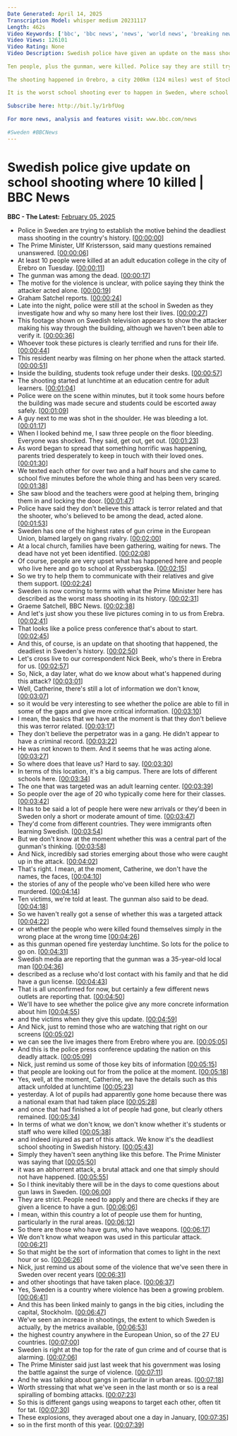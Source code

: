 ```yaml
---
Date Generated: April 14, 2025
Transcription Model: whisper medium 20231117
Length: 462s
Video Keywords: ['bbc', 'bbc news', 'news', 'world news', 'breaking news', 'us news', 'world', 'america', 'usa', 'usa news', 'india news']
Video Views: 126101
Video Rating: None
Video Description: Swedish police have given an update on the mass shooting that happened on a school campus in Orebro on Tuesday. 
 
Ten people, plus the gunman, were killed. Police say they are still trying to work out the gunman's motive, the attacker was unknown to police - they did not say if he had gun licences.
 
The shooting happened in Orebro, a city 200km (124 miles) west of Stockholm, at a school for adults on a site that also taught children - six school buildings, plus a restaurant, were locked down during the attack.
 
It is the worst school shooting ever to happen in Sweden, where school violence is rare. 
 
Subscribe here: http://bit.ly/1rbfUog 
 
For more news, analysis and features visit: www.bbc.com/news 
 
#Sweden #BBCNews
---
```


# Swedish police give update on school shooting where 10 killed | BBC News
**BBC - The Latest:** [February 05, 2025](https://www.youtube.com/watch?v=_sucoRyCYUA)
*  Police in Sweden are trying to establish the motive behind the deadliest mass shooting in the country's history. [[00:00:00](https://www.youtube.com/watch?v=_sucoRyCYUA&t=0.0s)]
*  The Prime Minister, Ulf Kristersson, said many questions remained unanswered. [[00:00:06](https://www.youtube.com/watch?v=_sucoRyCYUA&t=6.4s)]
*  At least 10 people were killed at an adult education college in the city of Erebro on Tuesday. [[00:00:11](https://www.youtube.com/watch?v=_sucoRyCYUA&t=11.200000000000001s)]
*  The gunman was among the dead. [[00:00:17](https://www.youtube.com/watch?v=_sucoRyCYUA&t=17.0s)]
*  The motive for the violence is unclear, with police saying they think the attacker acted alone. [[00:00:19](https://www.youtube.com/watch?v=_sucoRyCYUA&t=19.0s)]
*  Graham Satchel reports. [[00:00:24](https://www.youtube.com/watch?v=_sucoRyCYUA&t=24.0s)]
*  Late into the night, police were still at the school in Sweden as they investigate how and why so many here lost their lives. [[00:00:27](https://www.youtube.com/watch?v=_sucoRyCYUA&t=27.0s)]
*  This footage shown on Swedish television appears to show the attacker making his way through the building, although we haven't been able to verify it. [[00:00:36](https://www.youtube.com/watch?v=_sucoRyCYUA&t=36.0s)]
*  Whoever took these pictures is clearly terrified and runs for their life. [[00:00:44](https://www.youtube.com/watch?v=_sucoRyCYUA&t=44.0s)]
*  This resident nearby was filming on her phone when the attack started. [[00:00:51](https://www.youtube.com/watch?v=_sucoRyCYUA&t=51.0s)]
*  Inside the building, students took refuge under their desks. [[00:00:57](https://www.youtube.com/watch?v=_sucoRyCYUA&t=57.0s)]
*  The shooting started at lunchtime at an education centre for adult learners. [[00:01:04](https://www.youtube.com/watch?v=_sucoRyCYUA&t=64.0s)]
*  Police were on the scene within minutes, but it took some hours before the building was made secure and students could be escorted away safely. [[00:01:09](https://www.youtube.com/watch?v=_sucoRyCYUA&t=69.0s)]
*  A guy next to me was shot in the shoulder. He was bleeding a lot. [[00:01:17](https://www.youtube.com/watch?v=_sucoRyCYUA&t=77.0s)]
*  When I looked behind me, I saw three people on the floor bleeding. Everyone was shocked. They said, get out, get out. [[00:01:23](https://www.youtube.com/watch?v=_sucoRyCYUA&t=83.0s)]
*  As word began to spread that something horrific was happening, parents tried desperately to keep in touch with their loved ones. [[00:01:30](https://www.youtube.com/watch?v=_sucoRyCYUA&t=90.0s)]
*  We texted each other for over two and a half hours and she came to school five minutes before the whole thing and has been very scared. [[00:01:38](https://www.youtube.com/watch?v=_sucoRyCYUA&t=98.0s)]
*  She saw blood and the teachers were good at helping them, bringing them in and locking the door. [[00:01:47](https://www.youtube.com/watch?v=_sucoRyCYUA&t=107.0s)]
*  Police have said they don't believe this attack is terror related and that the shooter, who's believed to be among the dead, acted alone. [[00:01:53](https://www.youtube.com/watch?v=_sucoRyCYUA&t=113.0s)]
*  Sweden has one of the highest rates of gun crime in the European Union, blamed largely on gang rivalry. [[00:02:00](https://www.youtube.com/watch?v=_sucoRyCYUA&t=120.0s)]
*  At a local church, families have been gathering, waiting for news. The dead have not yet been identified. [[00:02:08](https://www.youtube.com/watch?v=_sucoRyCYUA&t=128.0s)]
*  Of course, people are very upset what has happened here and people who live here and go to school at Ryssbergska. [[00:02:15](https://www.youtube.com/watch?v=_sucoRyCYUA&t=135.0s)]
*  So we try to help them to communicate with their relatives and give them support. [[00:02:24](https://www.youtube.com/watch?v=_sucoRyCYUA&t=144.0s)]
*  Sweden is now coming to terms with what the Prime Minister here has described as the worst mass shooting in its history. [[00:02:31](https://www.youtube.com/watch?v=_sucoRyCYUA&t=151.0s)]
*  Graeme Satchell, BBC News. [[00:02:38](https://www.youtube.com/watch?v=_sucoRyCYUA&t=158.0s)]
*  And let's just show you these live pictures coming in to us from Erebra. [[00:02:41](https://www.youtube.com/watch?v=_sucoRyCYUA&t=161.0s)]
*  That looks like a police press conference that's about to start. [[00:02:45](https://www.youtube.com/watch?v=_sucoRyCYUA&t=165.0s)]
*  And this, of course, is an update on that shooting that happened, the deadliest in Sweden's history. [[00:02:50](https://www.youtube.com/watch?v=_sucoRyCYUA&t=170.0s)]
*  Let's cross live to our correspondent Nick Beek, who's there in Erebra for us. [[00:02:57](https://www.youtube.com/watch?v=_sucoRyCYUA&t=177.0s)]
*  So, Nick, a day later, what do we know about what's happened during this attack? [[00:03:01](https://www.youtube.com/watch?v=_sucoRyCYUA&t=181.0s)]
*  Well, Catherine, there's still a lot of information we don't know, [[00:03:07](https://www.youtube.com/watch?v=_sucoRyCYUA&t=187.0s)]
*  so it would be very interesting to see whether the police are able to fill in some of the gaps and give more critical information. [[00:03:10](https://www.youtube.com/watch?v=_sucoRyCYUA&t=190.0s)]
*  I mean, the basics that we have at the moment is that they don't believe this was terror related. [[00:03:17](https://www.youtube.com/watch?v=_sucoRyCYUA&t=197.0s)]
*  They don't believe the perpetrator was in a gang. He didn't appear to have a criminal record. [[00:03:22](https://www.youtube.com/watch?v=_sucoRyCYUA&t=202.0s)]
*  He was not known to them. And it seems that he was acting alone. [[00:03:27](https://www.youtube.com/watch?v=_sucoRyCYUA&t=207.0s)]
*  So where does that leave us? Hard to say. [[00:03:30](https://www.youtube.com/watch?v=_sucoRyCYUA&t=210.0s)]
*  In terms of this location, it's a big campus. There are lots of different schools here. [[00:03:34](https://www.youtube.com/watch?v=_sucoRyCYUA&t=214.0s)]
*  The one that was targeted was an adult learning center. [[00:03:39](https://www.youtube.com/watch?v=_sucoRyCYUA&t=219.0s)]
*  So people over the age of 20 who typically come here for their classes. [[00:03:42](https://www.youtube.com/watch?v=_sucoRyCYUA&t=222.0s)]
*  It has to be said a lot of people here were new arrivals or they'd been in Sweden only a short or moderate amount of time. [[00:03:47](https://www.youtube.com/watch?v=_sucoRyCYUA&t=227.0s)]
*  They'd come from different countries. They were immigrants often learning Swedish. [[00:03:54](https://www.youtube.com/watch?v=_sucoRyCYUA&t=234.0s)]
*  But we don't know at the moment whether this was a central part of the gunman's thinking. [[00:03:58](https://www.youtube.com/watch?v=_sucoRyCYUA&t=238.0s)]
*  And Nick, incredibly sad stories emerging about those who were caught up in the attack. [[00:04:02](https://www.youtube.com/watch?v=_sucoRyCYUA&t=242.0s)]
*  That's right. I mean, at the moment, Catherine, we don't have the names, the faces, [[00:04:10](https://www.youtube.com/watch?v=_sucoRyCYUA&t=250.0s)]
*  the stories of any of the people who've been killed here who were murdered. [[00:04:14](https://www.youtube.com/watch?v=_sucoRyCYUA&t=254.0s)]
*  Ten victims, we're told at least. The gunman also said to be dead. [[00:04:18](https://www.youtube.com/watch?v=_sucoRyCYUA&t=258.0s)]
*  So we haven't really got a sense of whether this was a targeted attack [[00:04:22](https://www.youtube.com/watch?v=_sucoRyCYUA&t=262.0s)]
*  or whether the people who were killed found themselves simply in the wrong place at the wrong time [[00:04:26](https://www.youtube.com/watch?v=_sucoRyCYUA&t=266.0s)]
*  as this gunman opened fire yesterday lunchtime. So lots for the police to go on. [[00:04:31](https://www.youtube.com/watch?v=_sucoRyCYUA&t=271.0s)]
*  Swedish media are reporting that the gunman was a 35-year-old local man [[00:04:36](https://www.youtube.com/watch?v=_sucoRyCYUA&t=276.0s)]
*  described as a recluse who'd lost contact with his family and that he did have a gun license. [[00:04:43](https://www.youtube.com/watch?v=_sucoRyCYUA&t=283.0s)]
*  That is all unconfirmed for now, but certainly a few different news outlets are reporting that. [[00:04:50](https://www.youtube.com/watch?v=_sucoRyCYUA&t=290.0s)]
*  We'll have to see whether the police give any more concrete information about him [[00:04:55](https://www.youtube.com/watch?v=_sucoRyCYUA&t=295.0s)]
*  and the victims when they give this update. [[00:04:59](https://www.youtube.com/watch?v=_sucoRyCYUA&t=299.0s)]
*  And Nick, just to remind those who are watching that right on our screens [[00:05:02](https://www.youtube.com/watch?v=_sucoRyCYUA&t=302.0s)]
*  we can see the live images there from Erebro where you are. [[00:05:05](https://www.youtube.com/watch?v=_sucoRyCYUA&t=305.0s)]
*  And this is the police press conference updating the nation on this deadly attack. [[00:05:09](https://www.youtube.com/watch?v=_sucoRyCYUA&t=309.0s)]
*  Nick, just remind us some of those key bits of information [[00:05:15](https://www.youtube.com/watch?v=_sucoRyCYUA&t=315.0s)]
*  that people are looking out for from the police at the moment. [[00:05:18](https://www.youtube.com/watch?v=_sucoRyCYUA&t=318.0s)]
*  Yes, well, at the moment, Catherine, we have the details such as this attack unfolded at lunchtime [[00:05:23](https://www.youtube.com/watch?v=_sucoRyCYUA&t=323.0s)]
*  yesterday. A lot of pupils had apparently gone home because there was a national exam that had taken place [[00:05:28](https://www.youtube.com/watch?v=_sucoRyCYUA&t=328.0s)]
*  and once that had finished a lot of people had gone, but clearly others remained. [[00:05:34](https://www.youtube.com/watch?v=_sucoRyCYUA&t=334.0s)]
*  In terms of what we don't know, we don't know whether it's students or staff who were killed [[00:05:38](https://www.youtube.com/watch?v=_sucoRyCYUA&t=338.0s)]
*  and indeed injured as part of this attack. We know it's the deadliest school shooting in Swedish history. [[00:05:43](https://www.youtube.com/watch?v=_sucoRyCYUA&t=343.0s)]
*  Simply they haven't seen anything like this before. The Prime Minister was saying that [[00:05:50](https://www.youtube.com/watch?v=_sucoRyCYUA&t=350.0s)]
*  it was an abhorrent attack, a brutal attack and one that simply should not have happened. [[00:05:55](https://www.youtube.com/watch?v=_sucoRyCYUA&t=355.0s)]
*  So I think inevitably there will be in the days to come questions about gun laws in Sweden. [[00:06:00](https://www.youtube.com/watch?v=_sucoRyCYUA&t=360.0s)]
*  They are strict. People need to apply and there are checks if they are given a licence to have a gun. [[00:06:06](https://www.youtube.com/watch?v=_sucoRyCYUA&t=366.0s)]
*  I mean, within this country a lot of people use them for hunting, particularly in the rural areas. [[00:06:12](https://www.youtube.com/watch?v=_sucoRyCYUA&t=372.0s)]
*  So there are those who have guns, who have weapons. [[00:06:17](https://www.youtube.com/watch?v=_sucoRyCYUA&t=377.0s)]
*  We don't know what weapon was used in this particular attack. [[00:06:21](https://www.youtube.com/watch?v=_sucoRyCYUA&t=381.0s)]
*  So that might be the sort of information that comes to light in the next hour or so. [[00:06:26](https://www.youtube.com/watch?v=_sucoRyCYUA&t=386.0s)]
*  Nick, just remind us about some of the violence that we've seen there in Sweden over recent years [[00:06:31](https://www.youtube.com/watch?v=_sucoRyCYUA&t=391.0s)]
*  and other shootings that have taken place. [[00:06:37](https://www.youtube.com/watch?v=_sucoRyCYUA&t=397.0s)]
*  Yes, Sweden is a country where violence has been a growing problem. [[00:06:41](https://www.youtube.com/watch?v=_sucoRyCYUA&t=401.0s)]
*  And this has been linked mainly to gangs in the big cities, including the capital, Stockholm. [[00:06:47](https://www.youtube.com/watch?v=_sucoRyCYUA&t=407.0s)]
*  We've seen an increase in shootings, the extent to which Sweden is actually, by the metrics available, [[00:06:53](https://www.youtube.com/watch?v=_sucoRyCYUA&t=413.0s)]
*  the highest country anywhere in the European Union, so of the 27 EU countries. [[00:07:00](https://www.youtube.com/watch?v=_sucoRyCYUA&t=420.0s)]
*  Sweden is right at the top for the rate of gun crime and of course that is alarming. [[00:07:06](https://www.youtube.com/watch?v=_sucoRyCYUA&t=426.0s)]
*  The Prime Minister said just last week that his government was losing the battle against the surge of violence. [[00:07:11](https://www.youtube.com/watch?v=_sucoRyCYUA&t=431.0s)]
*  And he was talking about gangs in particular in urban areas. [[00:07:18](https://www.youtube.com/watch?v=_sucoRyCYUA&t=438.0s)]
*  Worth stressing that what we've seen in the last month or so is a real spiralling of bombing attacks. [[00:07:23](https://www.youtube.com/watch?v=_sucoRyCYUA&t=443.0s)]
*  So this is different gangs using weapons to target each other, often tit for tat. [[00:07:30](https://www.youtube.com/watch?v=_sucoRyCYUA&t=450.0s)]
*  These explosions, they averaged about one a day in January, [[00:07:35](https://www.youtube.com/watch?v=_sucoRyCYUA&t=455.0s)]
*  so in the first month of this year. [[00:07:39](https://www.youtube.com/watch?v=_sucoRyCYUA&t=459.0s)]
